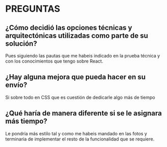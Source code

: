 # PREGUNTAS
## ¿Cómo decidió las opciones técnicas y arquitectónicas utilizadas como parte de su solución?
Pues siguiendo las pautas que me habeis indicado en la prueba técnica y con los conocimientos que tengo sobre React.
## ¿Hay alguna mejora que pueda hacer en su envío?
Si sobre todo en CSS que es cuestión de dedicarle algo más de tiempo
## ¿Qué haría de manera diferente si se le asignara más tiempo?
Le pondría más estilo tal y como me habeis mandado en las fotos y terminaria de implementar el resto de la funcionalidad que se requiere.